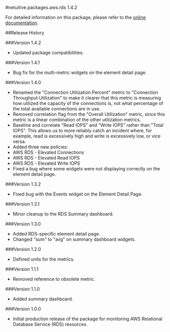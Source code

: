 #netuitive.packages.aws.rds 1.4.2

For detailed information on this package, please refer to the [online documentation](https://help.app.netuitive.com/Content/Misc/Datasources/AWS/new_aws_datasource.htm).

##Release History

###Version 1.4.2

* Updated package compatibilities.

###Version 1.4.1

* Bug fix for the multi-metric widgets on the element detail page.

###Version 1.4.0

* Renamed the "Connection Utilization Percent" metric to "Connection Throughput Utilization" to make it clearer that this metric is measuring how utilized the capacity of the connections is, not what percentage of the total available connections are in use.
* Removed correlation flag from the "Overall Utilization" metric, since this metric is a linear combination of the other utilization metrics.
* Baseline and correlate "Read IOPS" and "Write IOPS" rather than "Total IOPS". This allows us to more reliably catch an incident where, for example, read is excessively high and write is excessively low, or vice versa.
* Added three new policies:
 * AWS RDS - Elevated Connections
 * AWS RDS - Elevated Read IOPS
 * AWS RDS - Elevated Write IOPS
* Fixed a bug where some widgets were not displaying correctly on the element detail page.

###Version 1.3.2

* Fixed bug with the Events widget on the Element Detail Page.

###Version 1.3.1

* Minor cleanup to the RDS Summary dashboard.

###Version 1.3.0

* Added RDS-specific element detail page.
* Changed "sum" to "avg" on summary dashboard widgets.

###Version 1.2.0

* Defined units for the metrics.

###Version 1.1.1

* Removed reference to obsolete metric.

###Version 1.1.0

* Added summary dashboard.

###Version 1.0.0

* Initial production release of the package for monitoring AWS Relational Database Service (RDS) resources.
